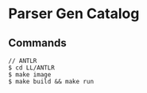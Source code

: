 # Parser Gen Catalog

## Commands

```
// ANTLR
$ cd LL/ANTLR
$ make image
$ make build && make run
```
